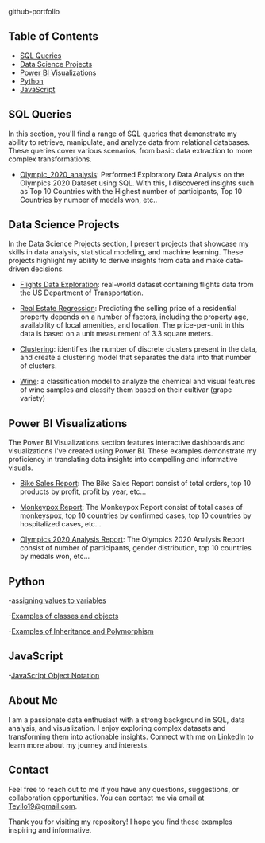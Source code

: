 github-portfolio

## Table of Contents

- [SQL Queries](#sql-queries)
- [Data Science Projects](#data-science-projects)
- [Power BI Visualizations](#power-bi-visualizations)
- [Python](#python)
- [JavaScript](#JavaScript)

## SQL Queries

In this section, you'll find a range of SQL queries that demonstrate my ability to retrieve, manipulate, and analyze data from relational databases. These queries cover various scenarios, from basic data extraction to more complex transformations.

- [Olympic_2020_analysis](https://github.com/mauricewhitt/github-portfolio/blob/main/Olympics_2020_analysis.sql): Performed Exploratory Data Analysis on the Olympics 2020 Dataset using SQL. With this, I discovered insights such as Top 10 Countries with the Highest number of participants, Top 10 Countries by number of medals won, etc..


## Data Science Projects

In the Data Science Projects section, I present projects that showcase my skills in data analysis, statistical modeling, and machine learning. These projects highlight my ability to derive insights from data and make data-driven decisions.

- [Flights Data Exploration](https://github.com/mauricewhitt/github-portfolio/blob/main/Flights%20Data%20Exploration.ipynb): real-world dataset containing flights data from the US Department of Transportation.

- [Real Estate Regression](https://github.com/mauricewhitt/github-portfolio/blob/main/Real%20Estate%20Regression.ipynb): Predicting the selling price of a residential property depends on a number of factors, including the property age, availability of local amenities, and location. The price-per-unit in this data is based on a unit measurement of 3.3 square meters.

- [Clustering](https://github.com/mauricewhitt/github-portfolio/blob/main/Clustering.ipynb):  identifies the number of discrete clusters present in the data, and create a clustering model that separates the data into that number of clusters.

- [Wine](https://github.com/mauricewhitt/github-portfolio/blob/main/wine.ipynb): a classification model to analyze the chemical and visual features of wine samples and classify them based on their cultivar (grape variety)


## Power BI Visualizations

The Power BI Visualizations section features interactive dashboards and visualizations I've created using Power BI. These examples demonstrate my proficiency in translating data insights into compelling and informative visuals.

- [Bike Sales Report](https://github.com/mauricewhitt/github-portfolio/blob/main/Bike%20Sales%20Report.pdf): The Bike Sales Report consist of total orders, top 10 products by profit, profit by year, etc...

- [Monkeypox Report](https://github.com/mauricewhitt/github-portfolio/blob/main/Monkeypox2.pdf): The Monkeypox Report consist of total cases of monkeyspox, top 10 countries by confirmed cases, top 10 countries by hospitalized cases, etc...
  
- [Olympics 2020 Analysis Report](https://github.com/mauricewhitt/github-portfolio/blob/main/Olympics%202020%20Analysis.pdf): The Olympics 2020 Analysis Report consist of number of participants, gender distribution, top 10 countries by medals won, etc...

## Python

-[assigning values to variables](https://github.com/mauricewhitt/github-portfolio/blob/main/%23%20assigning%20values%20to%20variables.py)

-[Examples of classes and objects](https://github.com/mauricewhitt/github-portfolio/blob/main/%23%20Examples%20of%20classes%20and%20objects.py)

-[Examples of Inheritance and Polymorphism](https://github.com/mauricewhitt/github-portfolio/blob/main/%23%20Examples%20of%20Inheritance%20and%20Polymorphism.py)

## JavaScript

-[JavaScript Object Notation](https://github.com/mauricewhitt/github-portfolio/blob/main/JavaScript%20Object%20Notation.json)

## About Me

I am a passionate data enthusiast with a strong background in SQL, data analysis, and visualization. I enjoy exploring complex datasets and transforming them into actionable insights. Connect with me on [LinkedIn](https://www.linkedin.com/in/maurice-w-8b2a3b112/) to learn more about my journey and interests.

## Contact

Feel free to reach out to me if you have any questions, suggestions, or collaboration opportunities. You can contact me via email at [Teyilo19@gmail.com](mailto:teyilo19@gmail.com).

Thank you for visiting my repository! I hope you find these examples inspiring and informative.
